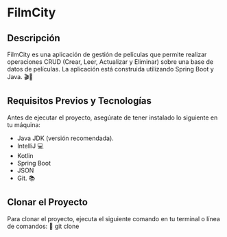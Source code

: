# FilmCity
## Descripción
FilmCity es una aplicación de gestión de películas que permite realizar operaciones CRUD (Crear, Leer, Actualizar y Eliminar) sobre una base de datos de películas. La aplicación está construida utilizando Spring Boot y Java. 🎬🎥

## Requisitos Previos y Tecnologías
Antes de ejecutar el proyecto, asegúrate de tener instalado lo siguiente en tu máquina:
- Java JDK (versión recomendada).
- IntelliJ 💻
- Kotlin
- Spring Boot
- JSON
- Git. 📚

## Clonar el Proyecto
Para clonar el proyecto, ejecuta el siguiente comando en tu terminal o línea de comandos: 🚀
git clone 

